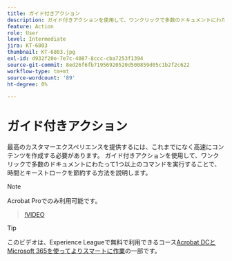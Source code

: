 ```yaml
---
title: ガイド付きアクション
description: ガイド付きアクションを使用して、ワンクリックで多数のドキュメントにわたって1つ以上のコマンドを実行する方法を説明します
feature: Action
role: User
level: Intermediate
jira: KT-6803
thumbnail: KT-6803.jpg
exl-id: d932f20e-7e7c-4087-8ccc-cba7253f1394
source-git-commit: 8ed26f6fb71956920520d500859d05c1b2f2c622
workflow-type: tm+mt
source-wordcount: '89'
ht-degree: 0%

---
```


# ガイド付きアクション

最高のカスタマーエクスペリエンスを提供するには、これまでになく高速にコンテンツを作成する必要があります。 ガイド付きアクションを使用して、ワンクリックで多数のドキュメントにわたって1つ以上のコマンドを実行することで、時間とキーストロークを節約する方法を説明します。

>[!NOTE]
>
>Acrobat Proでのみ利用可能です。

>[!VIDEO](https://video.tv.adobe.com/v/3433138?quality=12&learn=on&hidetitle=true)

>[!TIP]
>
>このビデオは、Experience Leagueで無料で利用できるコース[Acrobat DCとMicrosoft 365を使ってよりスマートに作業](https://experienceleague.adobe.com/?recommended=Acrobat-U-1-2021.microsoft365)の一部です。
